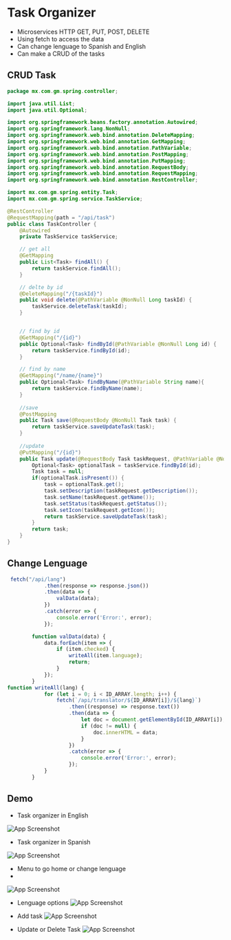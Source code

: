
# Task Organizer

- Microservices HTTP GET, PUT, POST, DELETE
- Using fetch to access the data
- Can change lenguage to Spanish and English
- Can make a CRUD of the tasks




## CRUD Task

```java
package mx.com.gm.spring.controller;

import java.util.List;
import java.util.Optional;

import org.springframework.beans.factory.annotation.Autowired;
import org.springframework.lang.NonNull;
import org.springframework.web.bind.annotation.DeleteMapping;
import org.springframework.web.bind.annotation.GetMapping;
import org.springframework.web.bind.annotation.PathVariable;
import org.springframework.web.bind.annotation.PostMapping;
import org.springframework.web.bind.annotation.PutMapping;
import org.springframework.web.bind.annotation.RequestBody;
import org.springframework.web.bind.annotation.RequestMapping;
import org.springframework.web.bind.annotation.RestController;

import mx.com.gm.spring.entity.Task;
import mx.com.gm.spring.service.TaskService;

@RestController
@RequestMapping(path = "/api/task")
public class TaskController {
	@Autowired
	private TaskService taskService;

	// get all
	@GetMapping
	public List<Task> findAll() {
		return taskService.findAll();
	}

	// delte by id
	@DeleteMapping("/{taskId}")
	public void delete(@PathVariable @NonNull Long taskId) {
	    taskService.deleteTask(taskId);
	}


	// find by id
	@GetMapping("/{id}")
	public Optional<Task> findById(@PathVariable @NonNull Long id) {
		return taskService.findById(id);
	}

	// find by name
	@GetMapping("/name/{name}")
	public Optional<Task> findByName(@PathVariable String name){
		return taskService.findByName(name); 
	}
	
	//save 
	@PostMapping
	public Task save(@RequestBody @NonNull Task task) {
		return taskService.saveUpdateTask(task);
	}
	
	//update 
	@PutMapping("/{id}")
	public Task update(@RequestBody Task taskRequest, @PathVariable @NonNull Long id) {
		Optional<Task> optionalTask = taskService.findById(id); 
		Task task = null; 
		if(optionalTask.isPresent()) {
			task = optionalTask.get(); 
			task.setDescription(taskRequest.getDescription()); 
			task.setName(taskRequest.getName()); 
			task.setStatus(taskRequest.getStatus()); 
			task.setIcon(taskRequest.getIcon()); 
			return taskService.saveUpdateTask(task); 
		}
		return task; 
	}
}
```
## Change Lenguage
```javascript
 fetch("/api/lang")
            .then(response => response.json())
            .then(data => {
                valData(data);
            })
            .catch(error => {
                console.error('Error:', error);
            });

        function valData(data) {
            data.forEach(item => {
                if (item.checked) {
                    writeAll(item.language);
                    return;
                }
            });
        }
function writeAll(lang) {
            for (let i = 0; i < ID_ARRAY.length; i++) {
                fetch(`/api/translator/${ID_ARRAY[i]}/${lang}`)
                    .then((response) => response.text())
                    .then(data => {
                        let doc = document.getElementById(ID_ARRAY[i]);
                        if (doc != null) {
                            doc.innerHTML = data;
                        }
                    })
                    .catch(error => {
                        console.error('Error:', error);
                    });
            }
        }
```

## Demo
- Task organizer in English 

![App Screenshot](https://i.ibb.co/f1YDJrD/Captura-de-pantalla-2024-04-07-145845.png)

- Task organizer in Spanish

![App Screenshot](https://i.ibb.co/fGYJRb1/Captura-de-pantalla-2024-04-07-145829.png)

- Menu to go home or change lenguage
- 
![App Screenshot](https://i.ibb.co/ZTdMmhG/Captura-de-pantalla-2024-04-08-154605.png)

- Lenguage options 
![App Screenshot](https://i.ibb.co/yYq6YPf/Captura-de-pantalla-2024-04-07-154041.png)

- Add task 
![App Screenshot](https://i.ibb.co/Xbk4MjC/Captura-de-pantalla-2024-04-08-154733.png)

- Update or Delete Task
![App Screenshot](https://i.ibb.co/Pw9TzW2/Captura-de-pantalla-2024-04-16-135455.png)
